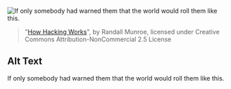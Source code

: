 ![If only somebody had warned them that the world would roll them like this.](https://imgs.xkcd.com/comics/how_hacking_works.png)
> "[How Hacking Works](https://xkcd.com/2176/)", by Randall Munroe, licensed under Creative Commons Attribution-NonCommercial 2.5 License

## Alt Text
If only somebody had warned them that the world would roll them like this.
